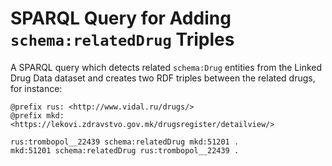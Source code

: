# SPARQL Query for Adding `schema:relatedDrug` Triples

A SPARQL query which detects related `schema:Drug` entities from the Linked Drug Data dataset and creates two RDF triples between the related drugs, for instance:

	@prefix rus: <http://www.vidal.ru/drugs/>
	@prefix mkd: <https://lekovi.zdravstvo.gov.mk/drugsregister/detailview/>

	rus:trombopol__22439 schema:relatedDrug mkd:51201 .
	mkd:51201 schema:relatedDrug rus:trombopol__22439 .
	